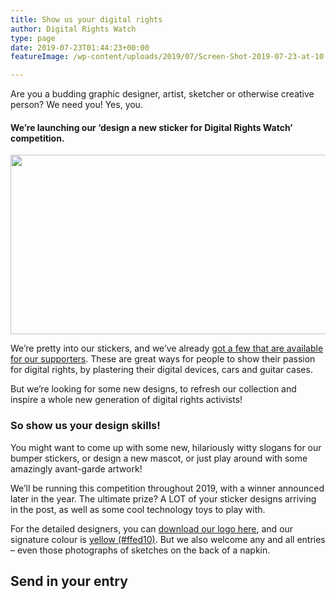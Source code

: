 ```yaml
---
title: Show us your digital rights
author: Digital Rights Watch
type: page
date: 2019-07-23T01:44:23+00:00
featureImage: /wp-content/uploads/2019/07/Screen-Shot-2019-07-23-at-10.44.19-am.png

---
```

Are you a budding graphic designer, artist, sketcher or otherwise creative person? We need you! Yes, you.

#### **We&#8217;re launching our &#8216;design a new sticker for Digital Rights Watch&#8217; competition.**<figure class="wp-block-image">

<img loading="lazy" decoding="async" width="1024" height="287" src="/wp-content/uploads/2019/07/Sticker-top-header-1024x287.jpg" alt="" class="wp-image-1704" srcset="/wp-content/uploads/2019/07/Sticker-top-header-1024x287.jpg 1024w, /wp-content/uploads/2019/07/Sticker-top-header-300x84.jpg 300w, /wp-content/uploads/2019/07/Sticker-top-header-768x215.jpg 768w, /wp-content/uploads/2019/07/Sticker-top-header-1536x430.jpg 1536w, /wp-content/uploads/2019/07/Sticker-top-header-2048x573.jpg 2048w" sizes="(max-width: 1024px) 100vw, 1024px" /> </figure> 

We&#8217;re pretty into our stickers, and we&#8217;ve already [got a few that are available for our supporters][1]. These are great ways for people to show their passion for digital rights, by plastering their digital devices, cars and guitar cases.

But we&#8217;re looking for some new designs, to refresh our collection and inspire a whole new generation of digital rights activists!

### So show us your design skills!

You might want to come up with some new, hilariously witty slogans for our bumper stickers, or design a new mascot, or just play around with some amazingly avant-garde artwork!

We&#8217;ll be running this competition throughout 2019, with a winner announced later in the year. The ultimate prize? A LOT of your sticker designs arriving in the post, as well as some cool technology toys to play with.

For the detailed designers, you can [download our logo here][2], and our signature colour is [yellow (#ffed10)][3]. But we also welcome any and all entries &#8211; even those photographs of sketches on the back of a napkin.

## Send in your entry

 [1]: https://www.redbubble.com/people/drwaus/collections/905713-stickers?order=recent&asc=u
 [2]: /wp-content/uploads/2019/07/DRWLogo_black_w_yellow.png
 [3]: https://www.colorhexa.com/ffed10